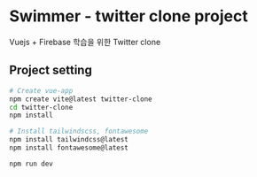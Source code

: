 # Swimmer - twitter clone project

Vuejs + Firebase 학습을 위한 Twitter clone

## Project setting

```bash
# Create vue-app
npm create vite@latest twitter-clone
cd twitter-clone
npm install
```

```bash
# Install tailwindscss, fontawesome
npm install tailwindcss@latest
npm install fontawesome@latest
```

```bash
npm run dev
```
